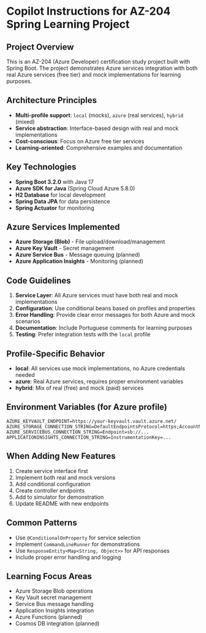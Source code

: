 # Copilot Instructions for AZ-204 Spring Learning Project

<!-- Use this file to provide workspace-specific custom instructions to Copilot. For more details, visit https://code.visualstudio.com/docs/copilot/copilot-customization#_use-a-githubcopilotinstructionsmd-file -->

## Project Overview
This is an AZ-204 (Azure Developer) certification study project built with Spring Boot. The project demonstrates Azure services integration with both real Azure services (free tier) and mock implementations for learning purposes.

## Architecture Principles
- **Multi-profile support**: `local` (mocks), `azure` (real services), `hybrid` (mixed)
- **Service abstraction**: Interface-based design with real and mock implementations
- **Cost-conscious**: Focus on Azure free tier services
- **Learning-oriented**: Comprehensive examples and documentation

## Key Technologies
- **Spring Boot 3.2.0** with Java 17
- **Azure SDK for Java** (Spring Cloud Azure 5.8.0)
- **H2 Database** for local development
- **Spring Data JPA** for data persistence
- **Spring Actuator** for monitoring

## Azure Services Implemented
- **Azure Storage (Blob)** - File upload/download/management
- **Azure Key Vault** - Secret management
- **Azure Service Bus** - Message queuing (planned)
- **Azure Application Insights** - Monitoring (planned)

## Code Guidelines
1. **Service Layer**: All Azure services must have both real and mock implementations
2. **Configuration**: Use conditional beans based on profiles and properties
3. **Error Handling**: Provide clear error messages for both Azure and mock scenarios
4. **Documentation**: Include Portuguese comments for learning purposes
5. **Testing**: Prefer integration tests with the `local` profile

## Profile-Specific Behavior
- **local**: All services use mock implementations, no Azure credentials needed
- **azure**: Real Azure services, requires proper environment variables
- **hybrid**: Mix of real (free) and mock (paid) services

## Environment Variables (for Azure profile)
```
AZURE_KEYVAULT_ENDPOINT=https://your-keyvault.vault.azure.net/
AZURE_STORAGE_CONNECTION_STRING=DefaultEndpointsProtocol=https;AccountName=...
AZURE_SERVICEBUS_CONNECTION_STRING=Endpoint=sb://...
APPLICATIONINSIGHTS_CONNECTION_STRING=InstrumentationKey=...
```

## When Adding New Features
1. Create service interface first
2. Implement both real and mock versions
3. Add conditional configuration
4. Create controller endpoints
5. Add to simulator for demonstration
6. Update README with new endpoints

## Common Patterns
- Use `@ConditionalOnProperty` for service selection
- Implement `CommandLineRunner` for demonstrations
- Use `ResponseEntity<Map<String, Object>>` for API responses
- Include proper error handling and logging

## Learning Focus Areas
- Azure Storage Blob operations
- Key Vault secret management
- Service Bus message handling
- Application Insights integration
- Azure Functions (planned)
- Cosmos DB integration (planned)
